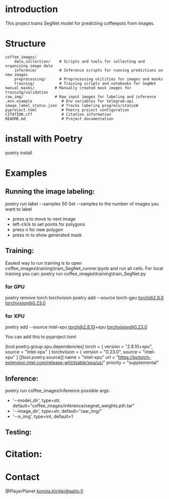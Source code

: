 # introduction
This project trains SegNet model for predicting coffeepots from images.

# Structure

```
coffee_images/
	data_collection/    # Scripts and tools for collecting and organizing image data
	inference/          # Inference scripts for running predictions on new images
	preprocessing/      # Preprocessing utilities for images and masks
	training/           # Training scripts and notebooks for SegNet
manual_masks/         # Manually created mask images for training/validation
raw_img/              # Raw input images for labeling and inference
.env.example             # Env variables for telegram-api
image_label_status.json  # Tracks labeling progress/statusW
pyproject.toml           # Poetry project configuration
CITATION.cff             # Citation information
README.md                # Project documentation
```

# install with Poetry
poetry install 

# Examples
## Running the image labeling:
poetry run label --samples 50
Set --samples to the number of images you want to label

* press q to move to next image
* left-click to set points for polygons
* press n for new polygon
* press m to show generated mask

## Training:
Easiest way to run training is to open coffee_images\training\train_SegNet_runner.ipynb and run all cells.
For local training you can:
poetry run coffee_images\training\train_SegNet.py
### for GPU
poetry remove torch torchvision
poetry add --source torch-gpu torch@2.8.0 torchvision@0.23.0
### for XPU
poetry add --source intel-xpu torch@2.8.10+xpu torchvision@0.23.0

You can add this to pyproject.toml

[tool.poetry.group.xpu.dependencies]
torch = { version = "2.8.10+xpu", source = "intel-xpu" }
torchvision = { version = "0.23.0", source = "intel-xpu" }
[[tool.poetry.source]]
name = "intel-xpu"
url = "https://pytorch-extension.intel.com/release-whl/stable/xpu/us/"
priority = "supplemental"

## Inference:

poetry run coffee_images/inference
possible args:
- '--model_dir', type=str, default="coffee_images/inference/segnet_weights.pth.tar"
- '--image_dir', type=str, default="raw_img/"
- '--n_img', type=int, default=1

## Testing:

# Citation:

# Contact 
@PlayerPlanet
konsta.kiirikki@aalto.fi